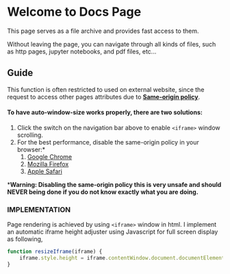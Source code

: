 # Welcome to Docs Page
This page serves as a file archive and provides fast access to them.

Without leaving the page, you can navigate through all kinds of files, such as http pages, jupyter notebooks, and pdf files, etc...

## Guide
This function is often restricted to used on external website, since the request to access other pages attributes due to [**Same-origin policy**](https://stackoverflow.com/questions/25098021/securityerror-blocked-a-frame-with-origin-from-accessing-a-cross-origin-frame).

#### To have auto-window-size works properly, there are two solutions:
1. Click the switch on the navigation bar above to enable `<iframe>` window scrolling.
2. For the best performance, disable the same-origin policy in your browser:*
   1. [Google Chrome](https://stackoverflow.com/questions/3102819/disable-same-origin-policy-in-chrome)
   2. [Mozilla Firefox](https://stackoverflow.com/questions/17088609/disable-firefox-same-origin-policy)
   3. [Apple Safari](https://stackoverflow.com/questions/4556429/disabling-same-origin-policy-in-safari)

***Warning: Disabling the same-origin policy this is very unsafe and should NEVER being done if you do not know exactly what you are doing.**

### IMPLEMENTATION
Page rendering is achieved by using `<iframe>` window in html. I implement an automatic iframe height adjuster using Javascript for full screen display as following,

```Javascript
function resizeIframe(iframe) {
    iframe.style.height = iframe.contentWindow.document.documentElement.scrollHeight + 'px';
}
```





















